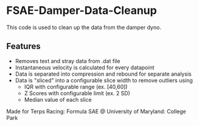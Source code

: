 # FSAE-Damper-Data-Cleanup
This code is used to clean up the data from the damper dyno.

## Features
- Removes text and stray data from .dat file
- Instantaneous velocity is calculated for every datapoint
- Data is separated into compression and rebound for separate analysis
- Data is "sliced" into a configurable slice width to remove outliers using 
  - IQR with configurable range (ex. [40,60])
  - Z Scores with configurable limit (ex. 2 SD)
  - Median value of each slice

Made for Terps Racing: Formula SAE @ University of Maryland: College Park
